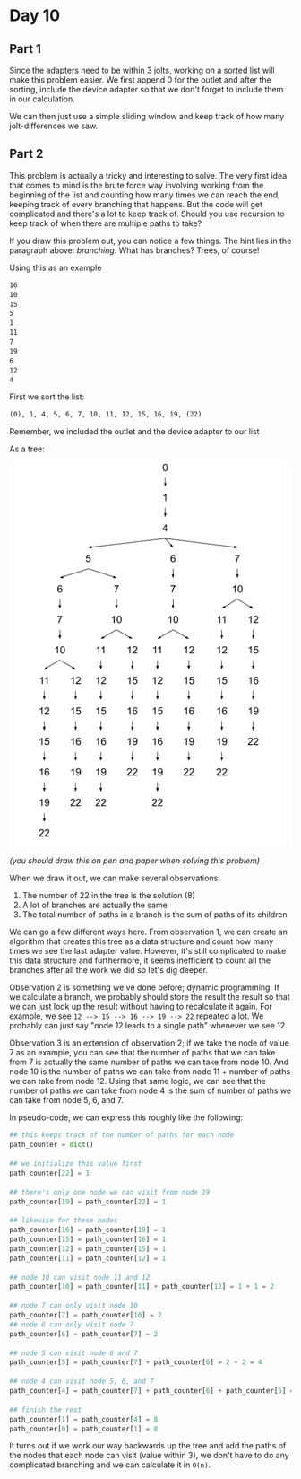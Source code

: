 # Day 10

## Part 1

Since the adapters need to be within 3 jolts, working on a sorted list will make this problem easier. We first append 0 for the outlet and after the sorting, include the device adapter so that we don't forget to include them in our calculation.

We can then just use a simple sliding window and keep track of how many jolt-differences we saw.

## Part 2

This problem is actually a tricky and interesting to solve. The very first idea that comes to mind is the brute force way involving working from the beginning of the list and counting how many times we can reach the end, keeping track of every branching that happens. But the code will get complicated and there's a lot to keep track of. Should you use recursion to keep track of when there are multiple paths to take?

If you draw this problem out, you can notice a few things. The hint lies in the paragraph above: _branching_. What has branches? Trees, of course!

Using this as an example

```txt
16
10
15
5
1
11
7
19
6
12
4
```

First we sort the list:

```txt
(0), 1, 4, 5, 6, 7, 10, 11, 12, 15, 16, 19, (22)
```

Remember, we included the outlet and the device adapter to our list

As a tree:

![tree diagram of example](docs/advent2020day10.png)

_(you should draw this on pen and paper when solving this problem)_

When we draw it out, we can make several observations:

1. The number of 22 in the tree is the solution (8)
1. A lot of branches are actually the same
1. The total number of paths in a branch is the sum of paths of its children

We can go a few different ways here. From observation 1, we can create an algorithm that creates this tree as a data structure and count how many times we see the last adapter value. However, it's still complicated to make this data structure and furthermore, it seems inefficient to count all the branches after all the work we did so let's dig deeper.

Observation 2 is something we've done before; dynamic programming. If we calculate a branch, we probably should store the result the result so that we can just look up the result without having to recalculate it again. For example, we see `12 --> 15 --> 16 --> 19 --> 22` repeated a lot. We probably can just say "node 12 leads to a single path" whenever we see 12.

Observation 3 is an extension of observation 2; if we take the node of value 7 as an example, you can see that the number of paths that we can take from 7 is actually the same number of paths we can take from node 10. And node 10 is the number of paths we can take from node 11 + number of paths we can take from node 12. Using that same logic, we can see that the number of paths we can take from node 4 is the sum of number of paths we can take from node 5, 6, and 7.

In pseudo-code, we can express this roughly like the following:

```py
## this keeps track of the number of paths for each node
path_counter = dict()

## we initialize this value first
path_counter[22] = 1

## there's only one node we can visit from node 19
path_counter[19] = path_counter[22] = 1

## likewise for these nodes
path_counter[16] = path_counter[19] = 1
path_counter[15] = path_counter[16] = 1
path_counter[12] = path_counter[15] = 1
path_counter[11] = path_counter[12] = 1

## node 10 can visit node 11 and 12
path_counter[10] = path_counter[11] + path_counter[12] = 1 + 1 = 2

## node 7 can only visit node 10
path_counter[7] = path_counter[10] = 2
## node 6 can only visit node 7
path_counter[6] = path_counter[7] = 2

## node 5 can visit node 6 and 7
path_counter[5] = path_counter[7] + path_counter[6] = 2 + 2 = 4

## node 4 can visit node 5, 6, and 7
path_counter[4] = path_counter[7] + path_counter[6] + path_counter[5] = 2 + 2 + 4 = 8

## finish the rest
path_counter[1] = path_counter[4] = 8
path_counter[0] = path_counter[1] = 8
```

It turns out if we work our way backwards up the tree and add the paths of the nodes that each node can visit (value within 3), we don't have to do any complicated branching and we can calculate it in `O(n)`.
